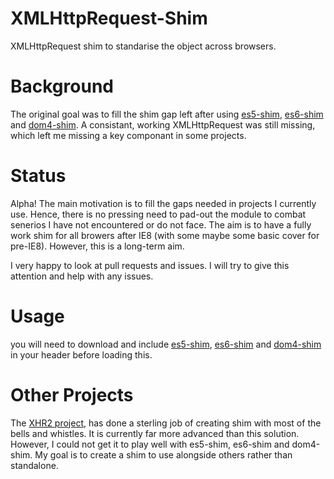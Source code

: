 XMLHttpRequest-Shim
===================

XMLHttpRequest shim to standarise the object across browsers.


Background
===================

The original goal was to fill the shim gap left after using [es5-shim](https://github.com/es-shims/es5-shim), [es6-shim](https://github.com/paulmillr/es6-shim/) and [dom4-shim](https://github.com/termi/ES5-DOM-SHIM).  A consistant, working XMLHttpRequest was still missing, which left me missing a key componant in some projects.


Status
===================

Alpha! The main motivation is to fill the gaps needed in projects I currently use.  Hence, there is no pressing need to pad-out the module to combat senerios I have not encountered or do not face.  The aim is to have a fully work shim for all browers after IE8 (with some maybe some basic cover for pre-IE8).  However, this is a long-term aim.

I very happy to look at pull requests and issues. I will try to give this attention and help with any issues.

Usage
===================
you will need to download and include [es5-shim](https://github.com/es-shims/es5-shim), [es6-shim](https://github.com/paulmillr/es6-shim/) and [dom4-shim](https://github.com/termi/ES5-DOM-SHIM) in your header before loading this.



Other Projects
===================

The [XHR2 project](https://github.com/termi/XHR2), has done a sterling job of creating shim with most of the bells and whistles.  It is currently far more advanced than this solution.  However, I could not get it to play well with es5-shim, es6-shim and dom4-shim.  My goal is to create a shim to use alongside others rather than standalone.
